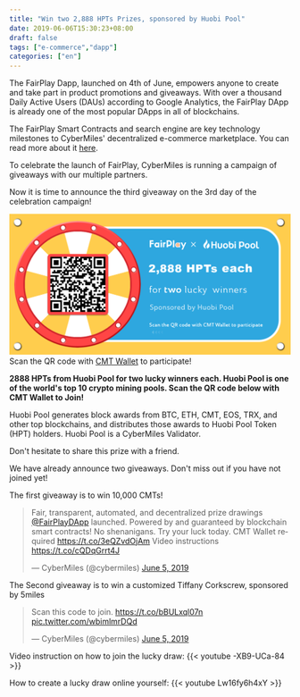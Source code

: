 ```yaml
---
title: "Win two 2,888 HPTs Prizes, sponsored by Huobi Pool"
date: 2019-06-06T15:30:23+08:00
draft: false
tags: ["e-commerce","dapp"] 
categories: ["en"] 
---
```


The FairPlay Dapp, launched on 4th of June, empowers anyone to create and take part in product promotions and giveaways. With over a thousand Daily Active Users (DAUs) according to Google Analytics, the FairPlay DApp is already one of the most  popular DApps in all of blockchains. 

The FairPlay Smart Contracts and search engine are key technology milestones to CyberMiles' decentralized e-commerce marketplace. You can read more about it [here](https://twitter.com/cybermiles/status/1136200489995911169?s=21).

To celebrate the launch of FairPlay, CyberMiles is running a campaign of giveaways with our multiple partners. 

Now it is time to announce the third giveaway on the 3rd day of the celebration campaign! 

![](/images/20190606-giveaway3-01.png)
Scan the QR code with [CMT Wallet](http://onelink.to/v248ze) to participate!

**2888 HPTs from Huobi Pool for two lucky  winners each. Huobi Pool is one of the world's top 10 crypto mining pools. Scan the QR code below with CMT Wallet to Join!**


Huobi Pool generates block awards from BTC, ETH, CMT, EOS, TRX, and other top blockchains, and distributes those awards to Huobi Pool Token (HPT) holders. Huobi Pool is a CyberMiles Validator. 

Don't hesitate to share this prize with a friend.

We have already announce two giveaways. Don't miss out if you have not joined yet!

The first giveaway is to win 10,000 CMTs!

<blockquote class="twitter-tweet"><p lang="en" dir="ltr">Fair, transparent, automated, and decentralized prize drawings <a href="https://twitter.com/FairPlayDApp?ref_src=twsrc%5Etfw">@FairPlayDApp</a> launched. Powered by and guaranteed by blockchain smart contracts! No shenanigans. Try your luck today. CMT Wallet required <a href="https://t.co/3eQZvdOjAm">https://t.co/3eQZvdOjAm</a> Video instructions <a href="https://t.co/cQDqGrrt4J">https://t.co/cQDqGrrt4J</a></p>&mdash; CyberMiles (@cybermiles) <a href="https://twitter.com/cybermiles/status/1136200489995911169?ref_src=twsrc%5Etfw">June 5, 2019</a></blockquote> <script async src="https://platform.twitter.com/widgets.js" charset="utf-8"></script>

The Second giveaway is to win a customized Tiffany Corkscrew, sponsored by 5miles

<blockquote class="twitter-tweet"><p lang="en" dir="ltr">Scan this code to join. <a href="https://t.co/bBULxql07n">https://t.co/bBULxql07n</a> <a href="https://t.co/wbimlmrDQd">pic.twitter.com/wbimlmrDQd</a></p>&mdash; CyberMiles (@cybermiles) <a href="https://twitter.com/cybermiles/status/1136341685665816576?ref_src=twsrc%5Etfw">June 5, 2019</a></blockquote> <script async src="https://platform.twitter.com/widgets.js" charset="utf-8"></script>


Video instruction on how to join the lucky draw:
{{< youtube -XB9-UCa-84 >}}

How to create a lucky draw online yourself:
{{< youtube Lw16fy6h4xY >}}

